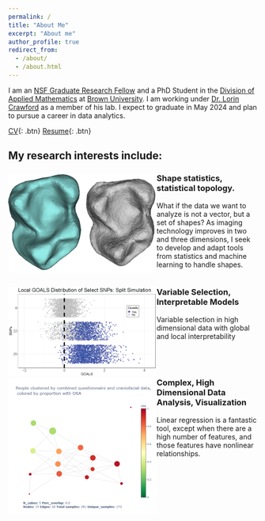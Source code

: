 ```yaml
---
permalink: /
title: "About Me"
excerpt: "About me"
author_profile: true
redirect_from: 
  - /about/
  - /about.html
---
```

I am an [NSF Graduate Research Fellow](https://www.nsfgrfp.org/) and a PhD Student in the [Division of Applied Mathematics](https://appliedmath.brown.edu/) at [Brown University](https://www.brown.edu/). I am working under [Dr. Lorin Crawford](http://www.lcrawlab.com/) as a member of his lab. I expect to graduate in May 2024 and plan to pursue a career in data analytics.

[CV](https://etwinn.github.io/files/ETWN_CV_Nov2023.pdf){: .btn}     [Resume](https://etwinn.github.io/files/ETWN_resume_Nov2023.pdf){: .btn}

## My research interests include:
<div style="clear: both;">
<div style="float: left; margin-right 3em;">
<img src="/images/teeth_gen.png" alt = "Two scans Microcebus mandibular molars, one real (blue) and one generated (gray)." >
</div>
<div>
  <h3> Shape statistics, statistical topology. </h3>
  <p style="margin-bottom:1cm;"> What if the data we want to analyze is not a vector, but a set of shapes? As imaging technology improves in two and three dimensions, I seek to develop and adapt tools from statistics and machine learning to handle shapes. </p>
</div>
</div>

<div style="clear: both;">
<div style="float: left; margin-right 3em;">
  <img src="/images/GOALS_split_sim.png" alt = "Plot of local GOALS scores for individual datum over select features.">
</div>
<div>
  <h3> Variable Selection, Interpretable Models </h3>
  <p style="margin-bottom:1cm;"> Variable selection in high dimensional data with global and local interpretability </p>
</div>
</div>

<div style="clear: both;">
<div style="float: left; margin-right 3em;">
  <img src="/images/combined_plot_correctscale.png" alt = "KMapper visualization for pediatric Obstructive Sleep Apnea data.">
</div>
  <div>
    <h3> Complex, High Dimensional Data Analysis, Visualization </h3>
    <p style="margin-bottom:1cm;"> Linear regression is a fantastic tool, except when there are a high number of features, and those features have nonlinear relationships. </p>
  </div>
</div>
